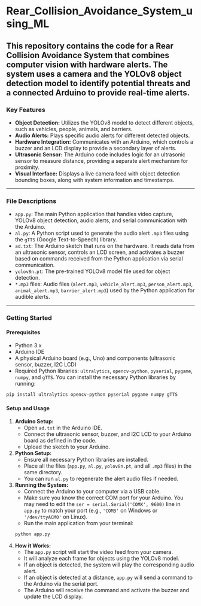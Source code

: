 # Rear_Collision_Avoidance_System_using_ML
This repository contains the code for a **Rear Collision Avoidance System** that combines computer vision with hardware alerts. The system uses a camera and the YOLOv8 object detection model to identify potential threats and a connected Arduino to provide real-time alerts.
-----
### Key Features
  * **Object Detection:** Utilizes the YOLOv8 model to detect different objects, such as vehicles, people, animals, and barriers.
  * **Audio Alerts:** Plays specific audio alerts for different detected objects.
  * **Hardware Integration:** Communicates with an Arduino, which controls a buzzer and an LCD display to provide a secondary layer of alerts.
  * **Ultrasonic Sensor:** The Arduino code includes logic for an ultrasonic sensor to measure distance, providing a separate alert mechanism for proximity.
  * **Visual Interface:** Displays a live camera feed with object detection bounding boxes, along with system information and timestamps.
-----
### File Descriptions
  * `app.py`: The main Python application that handles video capture, YOLOv8 object detection, audio alerts, and serial communication with the Arduino.
  * `al.py`: A Python script used to generate the audio alert `.mp3` files using the `gTTS` (Google Text-to-Speech) library.
  * `ad.txt`: The Arduino sketch that runs on the hardware. It reads data from an ultrasonic sensor, controls an LCD screen, and activates a buzzer based on commands received from the Python application via serial communication.
  * `yolov8n.pt`: The pre-trained YOLOv8 model file used for object detection.
  * `*.mp3` files: Audio files (`alert.mp3`, `vehicle_alert.mp3`, `person_alert.mp3`, `animal_alert.mp3`, `barrier_alert.mp3`) used by the Python application for audible alerts.
-----
### Getting Started
#### Prerequisites
  * Python 3.x
  * Arduino IDE
  * A physical Arduino board (e.g., Uno) and components (ultrasonic sensor, buzzer, I2C LCD)
  * Required Python libraries: `ultralytics`, `opencv-python`, `pyserial`, `pygame`, `numpy`, and `gTTS`.
You can install the necessary Python libraries by running:
```bash
pip install ultralytics opencv-python pyserial pygame numpy gTTS
```
#### Setup and Usage
1.  **Arduino Setup:**
      * Open `ad.txt` in the Arduino IDE.
      * Connect the ultrasonic sensor, buzzer, and I2C LCD to your Arduino board as defined in the code.
      * Upload the sketch to your Arduino.
2.  **Python Setup:**
      * Ensure all necessary Python libraries are installed.
      * Place all the files (`app.py`, `al.py`, `yolov8n.pt`, and all `.mp3` files) in the same directory.
      * You can run `al.py` to regenerate the alert audio files if needed.
3.  **Running the System:**
      * Connect the Arduino to your computer via a USB cable.
      * Make sure you know the correct COM port for your Arduino. You may need to edit the `ser = serial.Serial('COMX', 9600)` line in `app.py` to match your port (e.g., `'COM3'` on Windows or `'/dev/ttyACM0'` on Linux).
    * Run the main application from your terminal:
    <!-- end list -->
    ```bash
    python app.py
    ```
4.  **How it Works:**
      * The `app.py` script will start the video feed from your camera.
      * It will analyze each frame for objects using the YOLOv8 model.
      * If an object is detected, the system will play the corresponding audio alert.
      * If an object is detected at a distance, `app.py` will send a command to the Arduino via the serial port.
      * The Arduino will receive the command and activate the buzzer and update the LCD display.
